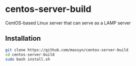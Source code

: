 # centos-server-build
CentOS-based Linux server that can serve as a LAMP server

## Installation
```bash
git clone https://github.com/massyn/centos-server-build
cd centos-server-build
sudo bash install.sh
```
